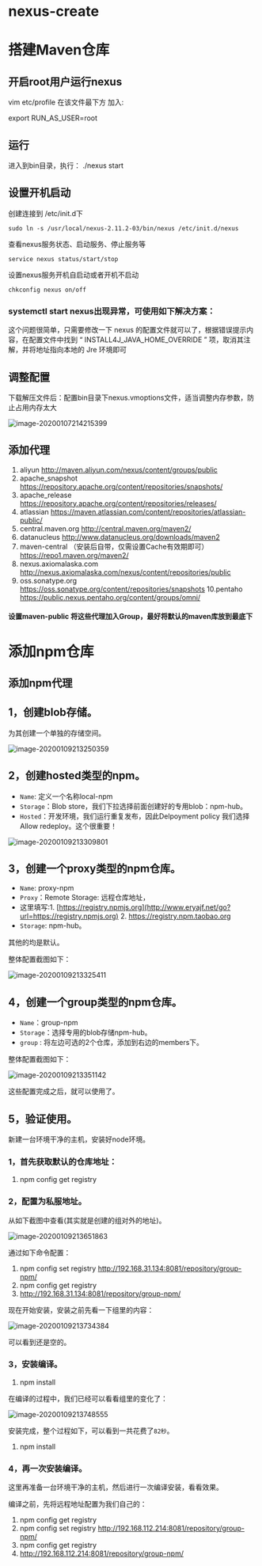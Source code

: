 # nexus-create
# 搭建Maven仓库

## 开启root用户运行nexus

vim etc/profile 在该文件最下方 加入:

export RUN_AS_USER=root

## 运行

进入到bin目录，执行： ./nexus start

## 设置开机启动

创建连接到 /etc/init.d下

```
sudo ln -s /usr/local/nexus-2.11.2-03/bin/nexus /etc/init.d/nexus
```

查看nexus服务状态、启动服务、停止服务等

```
service nexus status/start/stop
```

设置nexus服务开机自启动或者开机不启动

```
chkconfig nexus on/off
```

###  systemctl start nexus出现异常，可使用如下解决方案：

这个问题很简单，只需要修改一下 nexus 的配置文件就可以了，根据错误提示内容，在配置文件中找到 “ INSTALL4J_JAVA_HOME_OVERRIDE ” 项，取消其注解，并将地址指向本地的 Jre 环境即可

## 调整配置

下载解压文件后：配置bin目录下nexus.vmoptions文件，适当调整内存参数，防止占用内存太大

![image-20200107214215399](assets/image-20200107214215399.png)

## 添加代理

1. aliyun
http://maven.aliyun.com/nexus/content/groups/public
2. apache_snapshot
https://repository.apache.org/content/repositories/snapshots/
3. apache_release
https://repository.apache.org/content/repositories/releases/
4. atlassian
https://maven.atlassian.com/content/repositories/atlassian-public/
5. central.maven.org
http://central.maven.org/maven2/
6. datanucleus
http://www.datanucleus.org/downloads/maven2
7. maven-central （安装后自带，仅需设置Cache有效期即可）
https://repo1.maven.org/maven2/
8. nexus.axiomalaska.com
http://nexus.axiomalaska.com/nexus/content/repositories/public
9. oss.sonatype.org
https://oss.sonatype.org/content/repositories/snapshots
10.pentaho
https://public.nexus.pentaho.org/content/groups/omni/

####  设置maven-public 将这些代理加入Group，最好将默认的maven库放到最底下



# 添加npm仓库

## 添加npm代理

## 1，创建blob存储。

为其创建一个单独的存储空间。

![image-20200109213250359](assets/image-20200109213250359.png)

## 2，创建hosted类型的npm。

- `Name`: 定义一个名称local-npm
- `Storage`：Blob store，我们下拉选择前面创建好的专用blob：npm-hub。
- `Hosted`：开发环境，我们运行重复发布，因此Delpoyment policy 我们选择Allow redeploy。这个很重要！

![image-20200109213309801](assets/image-20200109213309801.png)

## 3，创建一个proxy类型的npm仓库。

- `Name`: proxy-npm
- `Proxy`：Remote Storage: 远程仓库地址，
- 这里填写:1. [https://registry.npmjs.org](http://www.eryajf.net/go?url=https://registry.npmjs.org) 2. https://registry.npm.taobao.org
- `Storage`: npm-hub。

其他的均是默认。

整体配置截图如下：

![image-20200109213325411](assets/image-20200109213325411.png)

## 4，创建一个group类型的npm仓库。

- `Name`：group-npm
- `Storage`：选择专用的blob存储npm-hub。
- `group` : 将左边可选的2个仓库，添加到右边的members下。

整体配置截图如下：

![image-20200109213351142](assets/image-20200109213351142.png)

这些配置完成之后，就可以使用了。

## 5，验证使用。

新建一台环境干净的主机，安装好node环境。

### 1，首先获取默认的仓库地址：

1. npm config get registry

### 2，配置为私服地址。

从如下截图中查看(其实就是创建的组对外的地址)。

![image-20200109213651863](assets/image-20200109213651863.png)

通过如下命令配置：

1. npm config set registry http://192.168.31.134:8081/repository/group-npm/
2. npm config get registry
3. http://192.168.31.134:8081/repository/group-npm/

现在开始安装，安装之前先看一下组里的内容：

![image-20200109213734384](assets/image-20200109213734384.png)

可以看到还是空的。

### 3，安装编译。

1. npm install

在编译的过程中，我们已经可以看看组里的变化了：

![image-20200109213748555](assets/image-20200109213748555.png)

安装完成，整个过程如下，可以看到一共花费了`82秒`。

1. npm install

### 4，再一次安装编译。

这里再准备一台环境干净的主机，然后进行一次编译安装，看看效果。

编译之前，先将远程地址配置为我们自己的：

1. npm config get registry
3. npm config set registry http://192.168.112.214:8081/repository/group-npm/
4. npm config get registry
5. http://192.168.112.214:8081/repository/group-npm/